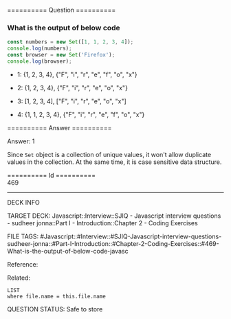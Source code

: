 ========== Question ==========  

### What is the output of below code

```javascript
const numbers = new Set([1, 1, 2, 3, 4]);
console.log(numbers);
const browser = new Set('Firefox');
console.log(browser);
```

- 1: {1, 2, 3, 4}, {"F", "i", "r", "e", "f", "o", "x"}

- 2: {1, 2, 3, 4}, {"F", "i", "r", "e", "o", "x"}

- 3: [1, 2, 3, 4], ["F", "i", "r", "e", "o", "x"]

- 4: {1, 1, 2, 3, 4}, {"F", "i", "r", "e", "f", "o", "x"}  

========== Answer ==========  

Answer: 1

Since `Set` object is a collection of unique values, it won't allow duplicate
values in the collection. At the same time, it is case sensitive data structure.

========== Id ==========  
469

---

DECK INFO

TARGET DECK: Javascript::Interview::SJIQ - Javascript interview questions - sudheer jonna::Part I - Introduction::Chapter 2 - Coding Exercises

FILE TAGS: #Javascript::#Interview::#SJIQ-Javascript-interview-questions-sudheer-jonna::#Part-I-Introduction::#Chapter-2-Coding-Exercises::#469-What-is-the-output-of-below-code-javasc

Reference:

Related:

```dataview
LIST
where file.name = this.file.name
```

QUESTION STATUS: Safe to store
